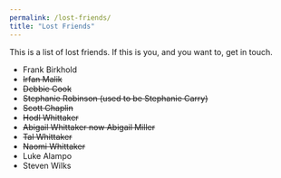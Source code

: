 ```yaml
---
permalink: /lost-friends/
title: "Lost Friends"
---
```


This is a list of lost friends. If this is you, and you want to, get in touch.

- Frank Birkhold
- ~~Irfan Malik~~
- ~~Debbie Cook~~
- ~~Stephanie Robinson (used to be Stephanie Carry)~~
- ~~Scott Chaplin~~
- ~~Hodl Whittaker~~
- ~~Abigail Whittaker now Abigail Miller~~
- ~~Tal Whittaker~~
- ~~Naomi Whittaker~~
- Luke Alampo
- Steven Wilks
